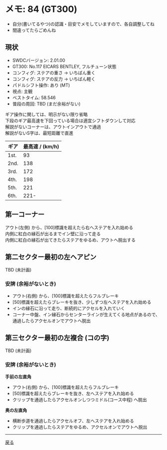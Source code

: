 # メモ: 84 (GT300) 

* 自分(書いてるやつ)の認識・目安でメモしていますので、各自調整してね  
* 間違ってたらごめんね  

## 現状
* SWDCバージョン: 2.01.00  
* GT300: No.117 EICARS BENTLEY, フルチューン状態
* コンフィグ: ステアの重さ → いちばん重く
* コンフィグ: ステアの反力 → いちばん軽く 
* パドルシフト操作: あり (MT)  
* 視点: 主観  
* ベストタイム: 58.546  
* 普段の周回: TBD (まだ余裕がない)  

ギア操作に関しては、明示がない限り省略  
下段のギア最高速を下回っている場合は適宜シフトダウンして対応  
解説がないコーナーは、アウトインアウトで通過  
解説がないS字は、最短距離で直進  

|ギア|最高速 / (km/h)|
|---|---|
|1st.|93|
|2nd.|138|
|3rd.|172|
|4th.|198|
|5th.|221|
|6th.|221-|

## 第一コーナー 

アウト(左側) から、[100]標識を超えたら右へステアを入れ始める  
内側に紅白の縁石が出るまでイン壁に沿って走る  
内側に紅白の縁石が出てきたらステアをゆるめ、アウトへ脱出する  

## 第二セクター最初の左ヘアピン

TBD (未計画)  

### 安牌 (余裕がないとき)  
* アウト(右側) から、[100]標識を超えたらフルブレーキ
* [50]標識を超えたらブレーキを抜き、少しずつ左へステアを入れ始める  
* インの縁石に沿って走り、断続的にアクセルを入れていく  
* コーナー中盤、イン縁石からセンターラインが生えてくる地点があるので、  
通過したらアクセルオンでアウトへ脱出  

## 第三セクター最初の左複合 (コの字)

TBD (未計画) 

### 安牌 (余裕がないとき)  

**手前の左直角**  
* アウト(右側) から、[100]標識を超えたらフルブレーキ
* [50]標識を超えたらブレーキを抜き、左へステアを入れ始める  
* クリップを通過したらアクセルオンしつつミドル(コース中程) へ脱出  

**奥の左直角**  
* 横断歩道を通過したらアクセルオフ、左へステアを入れ始める
* クリップを通過したらステアをゆるめ、アクセルオンでアウトへ脱出  

---

[戻る](README.md)  
